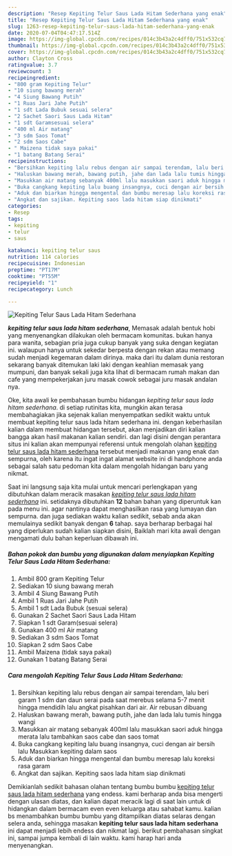 ```yaml
---
description: "Resep Kepiting Telur Saus Lada Hitam Sederhana yang enak"
title: "Resep Kepiting Telur Saus Lada Hitam Sederhana yang enak"
slug: 1263-resep-kepiting-telur-saus-lada-hitam-sederhana-yang-enak
date: 2020-07-04T04:47:17.514Z
image: https://img-global.cpcdn.com/recipes/014c3b43a2c4dff0/751x532cq70/kepiting-telur-saus-lada-hitam-sederhana-foto-resep-utama.jpg
thumbnail: https://img-global.cpcdn.com/recipes/014c3b43a2c4dff0/751x532cq70/kepiting-telur-saus-lada-hitam-sederhana-foto-resep-utama.jpg
cover: https://img-global.cpcdn.com/recipes/014c3b43a2c4dff0/751x532cq70/kepiting-telur-saus-lada-hitam-sederhana-foto-resep-utama.jpg
author: Clayton Cross
ratingvalue: 3.7
reviewcount: 3
recipeingredient:
- "800 gram Kepiting Telur"
- "10 siung bawang merah"
- "4 Siung Bawang Putih"
- "1 Ruas Jari Jahe Putih"
- "1 sdt Lada Bubuk sesuai selera"
- "2 Sachet Saori Saus Lada Hitam"
- "1 sdt Garamsesuai selera"
- "400 ml Air matang"
- "3 sdm Saos Tomat"
- "2 sdm Saos Cabe"
- " Maizena tidak saya pakai"
- "1 batang Batang Serai"
recipeinstructions:
- "Bersihkan kepiting lalu rebus dengan air sampai terendam, lalu beri garam 1 sdm dan daun serai pada saat merebus selama 5-7 menit hingga mendidih lalu angkat pisahkan dari air. Air rebusan dibuang"
- "Haluskan bawang merah, bawang putih, jahe dan lada lalu tumis hingga wangi"
- "Masukkan air matang sebanyak 400ml lalu masukkan saori aduk hingga merata lalu tambahkan saos cabe dan saos tomat"
- "Buka cangkang kepiting lalu buang insangnya, cuci dengan air bersih lalu Masukkan kepiting dalam saos"
- "Aduk dan biarkan hingga mengental dan bumbu meresap lalu koreksi rasa garam"
- "Angkat dan sajikan. Kepiting saos lada hitam siap dinikmati"
categories:
- Resep
tags:
- kepiting
- telur
- saus

katakunci: kepiting telur saus 
nutrition: 114 calories
recipecuisine: Indonesian
preptime: "PT17M"
cooktime: "PT55M"
recipeyield: "1"
recipecategory: Lunch

---
```



![Kepiting Telur Saus Lada Hitam Sederhana](https://img-global.cpcdn.com/recipes/014c3b43a2c4dff0/751x532cq70/kepiting-telur-saus-lada-hitam-sederhana-foto-resep-utama.jpg)

<b><i>kepiting telur saus lada hitam sederhana</i></b>, Memasak adalah bentuk hobi yang menyenangkan dilakukan oleh bermacam komunitas. bukan hanya para wanita, sebagian pria juga cukup banyak yang suka dengan kegiatan ini. walaupun hanya untuk sekedar berpesta dengan rekan atau memang sudah menjadi kegemaran dalam dirinya. maka dari itu dalam dunia restoran sekarang banyak ditemukan laki laki dengan keahlian memasak yang mumpuni, dan banyak sekali juga kita lihat di bermacam rumah makan dan cafe yang mempekerjakan juru masak cowok sebagai juru masak andalan nya.



Oke, kita awali ke pembahasan bumbu hidangan <i>kepiting telur saus lada hitam sederhana</i>. di setiap rutinitas kita, mungkin akan terasa membahagiakan jika sejenak kalian menyempatkan sedikit waktu untuk membuat kepiting telur saus lada hitam sederhana ini. dengan keberhasilan kalian dalam membuat hidangan tersebut, akan menjadikan diri kalian bangga akan hasil makanan kalian sendiri. dan lagi disini dengan perantara situs ini kalian akan mempunyai referensi untuk mengolah olahan <u>kepiting telur saus lada hitam sederhana</u> tersebut menjadi makanan yang enak dan sempurna, oleh karena itu ingat ingat alamat website ini di handphone anda sebagai salah satu pedoman kita dalam mengolah hidangan baru yang nikmat.


Saat ini langsung saja kita mulai untuk mencari perlengkapan yang dibutuhkan dalam meracik masakan <u><i>kepiting telur saus lada hitam sederhana</i></u> ini. setidaknya dibutuhkan <b>12</b> bahan bahan yang diperuntuk kan pada menu ini. agar nantinya dapat menghasilkan rasa yang lumayan dan sempurna. dan juga sediakan waktu kalian sedikit, sebab anda akan memulainya sedikit banyak dengan <b>6</b> tahap. saya berharap berbagai hal yang diperlukan sudah kalian siapkan disini, Baiklah mari kita awali dengan mengamati dulu bahan keperluan dibawah ini.

<!--inarticleads1-->

##### Bahan pokok dan bumbu yang digunakan dalam menyiapkan Kepiting Telur Saus Lada Hitam Sederhana:

1. Ambil 800 gram Kepiting Telur
1. Sediakan 10 siung bawang merah
1. Ambil 4 Siung Bawang Putih
1. Ambil 1 Ruas Jari Jahe Putih
1. Ambil 1 sdt Lada Bubuk (sesuai selera)
1. Gunakan 2 Sachet Saori Saus Lada Hitam
1. Siapkan 1 sdt Garam(sesuai selera)
1. Gunakan 400 ml Air matang
1. Sediakan 3 sdm Saos Tomat
1. Siapkan 2 sdm Saos Cabe
1. Ambil  Maizena (tidak saya pakai)
1. Gunakan 1 batang Batang Serai




<!--inarticleads2-->

##### Cara mengolah Kepiting Telur Saus Lada Hitam Sederhana:

1. Bersihkan kepiting lalu rebus dengan air sampai terendam, lalu beri garam 1 sdm dan daun serai pada saat merebus selama 5-7 menit hingga mendidih lalu angkat pisahkan dari air. Air rebusan dibuang
1. Haluskan bawang merah, bawang putih, jahe dan lada lalu tumis hingga wangi
1. Masukkan air matang sebanyak 400ml lalu masukkan saori aduk hingga merata lalu tambahkan saos cabe dan saos tomat
1. Buka cangkang kepiting lalu buang insangnya, cuci dengan air bersih lalu Masukkan kepiting dalam saos
1. Aduk dan biarkan hingga mengental dan bumbu meresap lalu koreksi rasa garam
1. Angkat dan sajikan. Kepiting saos lada hitam siap dinikmati




Demikianlah sedikit bahasan olahan tentang bumbu bumbu <u>kepiting telur saus lada hitam sederhana</u> yang endess. kami berharap anda bisa mengerti dengan ulasan diatas, dan kalian dapat meracik lagi di saat lain untuk di hidangkan dalam bermacam even even keluarga atau sahabat kamu. kalian bs menambahkan bumbu bumbu yang ditampilkan diatas selaras dengan selera anda, sehingga masakan <b>kepiting telur saus lada hitam sederhana</b> ini dapat menjadi lebih endess dan nikmat lagi. berikut pembahasan singkat ini, sampai jumpa kembali di lain waktu. kami harap hari anda menyenangkan.
